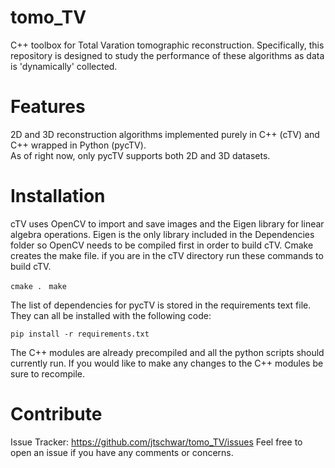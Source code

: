 # tomo_TV

C++ toolbox for Total Varation tomographic reconstruction. Specifically, this repository is designed to study the performance of these algorithms as data is 'dynamically' collected. 

# Features

2D and 3D reconstruction algorithms implemented purely in C++ (cTV) and C++ wrapped in Python (pycTV).  
As of right now, only pycTV supports both 2D and 3D datasets. 

# Installation

cTV uses OpenCV to import and save images and the Eigen library for linear algebra operations. Eigen is the only library included in the Dependencies folder so OpenCV needs to be compiled first in order to build cTV. Cmake creates the make file. if you are in the cTV directory run these commands to build cTV.
   
   `cmake . `
   `make `
     
The list of dependencies for pycTV is stored in the requirements text file. They can all be installed with the following code:
   
   `pip install -r requirements.txt`
   
The C++ modules are already precompiled and all the python scripts should currently run. If you would like to make any changes to the C++ modules be sure to recompile. 
     
# Contribute

Issue Tracker:  https://github.com/jtschwar/tomo_TV/issues
Feel free to open an issue if you have any comments or concerns. 
    
    
